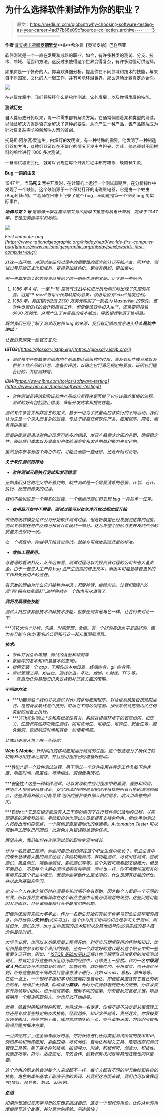 # 为什么选择软件测试作为你的职业？

> 原文：<https://medium.com/globant/why-choosing-software-testing-as-your-career-4ad77b66e09c?source=collection_archive---------3----------------------->

**作者** [戴安娜](https://medium.com/u/72d1b94bc03f?source=post_page-----4ad77b66e09c--------------------------------)[卡德娜**罗德里戈**](https://medium.com/u/54f29d938826?source=post_page-----4ad77b66e09c--------------------------------)**&**希尔德【奥斯皮纳】巴伦西亚

软件测试是一个一直在发展和成熟的职业。如今，有许多种类的测试、分支、技术、领域、范围和方法，这反过来使得这个世界变得复杂，有许多路径可供选择。

如果你是一个好奇的人，你喜欢详细分析，提高你在不同领域和技术的技能，与来自不同国家、文化的人一起工作，并有可能环游世界，那么这场比赛肯定适合你。

![](img/b43614a4d7596ebf47ace2d99cb5842c.png)

在这篇文章中，我们将解释什么是软件测试，它的发展，以及你将发展的技能。

**测试历史**

自人类历史开始以来，每一种需求都有解决方案。它通常伴随着某种类型的测试，以验证解决方案是否完全解决了这种必要性，从而产生一种产品，该产品随后成为针对更复杂需求的新解决方案的首创。

托马斯·阿尔瓦·爱迪生，白炽灯的发明者，有一种特殊的需要，他发明了一种制造灯丝的方法，这种灯丝可以在不熔化的情况下发出白炽光。为此，他必须对不同材料的细丝进行 1000 多次测试。

一旦测试被正式化，就可以发现在每个开发过程中都有错误、缺陷和失败。

**Bug 一词的由来**

1947 年，当**马克 2 号**被开发时，在计算机上运行一个测试周期后，在分析操作中发现了一个缺陷。这个缺陷源于一个保持打开的电磁继电器，它是由一个蛀虫(Bug)引起的。工程师在日志上记录了这个 bug，表明这是第一个发现 bug 的实际事件。

****哈佛马克 2 号*** *是哈佛大学在霍华德艾肯的指导下建造的机电计算机，完成于 1947 年。它是由美国海军资助的。**

*![](img/2697366c87ac9a9661216c7da99df7d8.png)*

*First computer bug [https://www.nationalgeographic.org/thisday/sep9/worlds-first-computer-bug/](https://www.nationalgeographic.org/thisday/sep9/worlds-first-computer-bug/)*

*从这一点开始，对测试在任何过程中的重要性的更大的认识开始产生，同样地，测试过程开始正式化和成熟，变得更加结构化，更加有组织，更加集中。*

*但一些高度相关的失败项目推动了这一职业生涯的发展。以下是一些例子:*

1.  *1986 年 4 月，一架 F-18 型喷气式战斗机进行机动测试时出现了失控的尾旋。这是“If-then”语句中代码缺陷的结果，该语句没有“else”错误控制。*
2.  *1988 年，美国银行投资 2300 万美元购买了一款名为 MasterNet 的软件，该软件负责信托的会计和报告工作，但要使该软件投入生产，还需要再投资 6000 万美元，从而产生了非常高的成本超支，导致银行取消了该项目。*

*既然我们已经了解了测试历史和 bug 的来源，我们有足够的信息进入**什么是软件测试？***

*让我们来探究一些官方定义:*

***ISTQB**([https://glossary.istqb.org/](https://glossary.istqb.org/))*

*   *测试是由所有静态和动态的生命周期活动组成的过程，涉及对组件或系统以及相关工作产品的计划、准备和评估，以确定它们满足规定的要求，证明它们适合目的，并检测缺陷。*

*IBM([https://www.ibm.com/topics/software-testing](https://www.ibm.com/topics/software-testing))*

*   *软件测试是评估和验证软件产品或应用程序是否做了它应该做的事情的过程。测试的好处包括防止错误、降低开发成本和提高性能。*

*测试有许多官方和非官方的定义，基于一组为了质量而应该执行的不同活动。我们认为这是一个深入而复杂的过程，专注于提高任何软件产品、应用程序、网站、服务等的质量。*

*质量的提高是通过避免出现尽可能多的错误、发现产品需求之间的差距、确保稳定性、降低项目成本以及提高用户体验满意度和客户的盈利能力来实现的。*

*虽然当你参与到这个角色中时，可能会面临一些迷思，还是开始讨论吧。*

***关于软件测试的神话***

*   ***软件测试只是执行测试和发现错误***

*正如我们从它的定义中所看到的，软件测试是一个需要清晰的愿景、计划、设计、执行、反馈和结束的过程。*

*我们不能说这是一个静态的过程，一个像运行测试和发现 bug 一样的单一任务。*

*   ***在项目开始时不需要，测试过程可以在软件开发过程之后开始***

*传统的级联模型允许公司开始软件测试过程，但是新模型已经发展到这样的程度，测试专家现在是产品规划和设计阶段的一部分。这允许整个团队与要开发的产品的质量方法保持一致。*

*在一个项目中，你越早开始谈论测试，就越有可能达到高质量的标准。*

*   ***增加工程费用。***

*与普遍的看法相反，从长远来看，测试过程可以为投资该过程的公司节省大量资金。由于一些进入生产的 bug 会产生很高的修正成本，新版本可能意味着更多的工作和失去用户的信任。*

*有无数的理由为什么它们被称为神话；忍受神话，继续前进。让我们跳到“必须”和“拥有技能很好”,这样你就有一个指南可以遵循了:*

***我将发展哪些技能***

*测试人员应该具备技术和非技术技能，就像任何其他角色一样，让我们来讨论一下:*

***非技术性:**分析、沟通、时间管理、激情。有一个好的英语水平是很好的，因为有可能与伟大/著名的公司和行业一起从事国际项目。*

***技术:***

*   *软件开发生命周期、测试的类型和级别等*
*   *数据库的基本知识(最基本的查询)。*
*   *如何安装一个 app，了解你的本地设置，终端命令，git 命令等。*
*   *测试管理工具，如吉拉，测试轨道，泽法，螳螂，x 射线，TFS 等。*
*   *一些自动化的基础知识来支持和补充这方面的策略。*

***不同的方法:***

*   ***功能测试:**我们可以测试 Web 或移动应用程序，以验证系统是否按预期运行，是否能被最终用户接受。可以在不同的浏览器、操作系统或范围内的任何类型的设备上执行。*
*   ***非功能性测试:**这和系统属性有关。系统在极端环境下的表现如何，如压力、性能和其他非功能性测试，如可访问性、可用性、可靠性、安全性等，避免漏洞、延迟响应时间和其他一些使用问题。*

*让我们更深入地了解一些技能:*

***Web & Mobile:** 针对网页或移动应用运行测试的过程。这个想法是为了确保它的功能和可用性满足需求，并且应用程序已经准备好启动。*

***性能:**是一个软件测试过程，用于测试一个软件应用在特定工作负载下的速度、响应时间、稳定性、可伸缩性、资源使用情况。*

***安全性:**这是一种软件测试，可以发现软件应用程序中的漏洞、威胁和风险，并防止入侵者的恶意攻击。安全测试的目的是识别软件系统的所有可能的漏洞和弱点，这些漏洞和弱点可能导致:组织的雇员或外部人员的信息、收入和声誉的损失。*

***自动化:**它是在很少或没有人工干预的情况下执行软件测试活动的过程，以实现更高的速度和效率。手动和自动化测试人员是相互支持的角色，例如:手动测试人员给出他们的观点，一个案例是否是自动化的候选者。Automation Tester 可以帮助手工团队运行回归，以避免人为错误和单调的任务。*

*展望未来，我们如何在软件测试员的职业生涯中成长。*

*作为一名质量工程师，你会问自己:我如何在这个职业生涯中成长？。职业生涯中的成长意味着大量的测试经验；体验功能测试、非功能测试、可访问性测试、验收测试、黑盒测试、端到端测试、集成测试等等。这个列表可能看起来很庞大，但是不要担心，不是每个人都必须知道所有的事情，测试也一样，你不需要知道所有的事情来在这个职业中成长，但是你会学到什么是必须的，什么是拥有技能的好处，并以此为基础来学习。*

*定义一个人在决定资历时必须呆多长时间不会有帮助，因为每个人都是一个不同的世界，所以我将尝试解释你在这个职业生涯中可能必须跨越的级别。这些问题可能因公司而异，但会试图解释行业中最常见的问题。*

*即使你还没有完成大学学业，作为一名新生开始将有助于你学习职业生涯早期的概念。你将被称为**受训者**(或实习生)，这个作为员工培训的机会是学习关于测试、测试设计、测试执行、bug 生命周期的技术知识以及其他迟早你必须实践的基本概念的最佳时机。*

*大学毕业后，你可以从初级质量工程师开始，利用实习期间获得的经验和知识，优化和提高你参与的每个项目的技能，还有一个非常好的建议是从这个职业中的一些重要认证开始，例如，“ [ISTQB 基础水平认证](https://www.istqb.org/certification-path-root/foundation-level-2018.html)将让你了解团队日常使用的常用测试词汇，并肯定会将这些知识运用到你的经验中，让你更上一层楼。作为一名**中级测试人员**你将执行不同类型的测试，功能性的，非功能性的，分析需求，设计测试计划，所有这些都在不同的项目管理方法下进行，比如 scrum，看板，瀑布等等。在这一点上，一个很好掌握和学习的技能将是自动化，即使这条道路有它自己的职业路线。继续扩大规模，你将成为**高级**，此时你将能够看到更大的画面，你将被要求开始领导小团队，设计测试策略，理解不同的框架，你的自我完善是关键，项目将期待一个解决问题的人，你也可以开始指导。*

*然后，随着时间和经验的积累，你将成为一名专家，你将不得不决定是从事管理工作还是专攻某些特定的技术技能。经验越多，知识水平越高，责任越大。你将被要求领导团队，指导你的下属，成为管理团队的一员，参与战略决策，为你的项目和跨项目提供解决方案。*

*一旦你完成了上述全部或部分内容，你将获得进行任何类型测试所需的技术知识，例如移动和网络应用、桌面应用、可访问性、自动化和相关工具、缺陷跟踪和测试管理工具等。除了基本的软技能，如领导力、沟通、积极倾听、创造力、积极性、说服技巧等。如今，适应变化、有效合作、创新和解决问题等其他技能也同样重要。*

*这个角色的职业机会对每个人来说都不一样。每个人都有不同的学习曲线和各自的技能，角色的成长基本上取决于你的表现。从我们这方面来说，我们也可以依靠运气(项目、领导者、机会、公司等)。*

***总结***

*如果你想通过每天学习新的东西来挑战自己，这是一个很好的角色，让你从你的角度继续写这个故事，并分享你的经验。旅途愉快！*